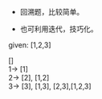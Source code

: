 - 回溯题，比较简单。

- 也可利用迭代，技巧化。

given: [1,2,3]

[]  
1-> [1]  
2-> [2], [1,2]  
3-> [3], [1,3], [2,3],[1,2,3]  
